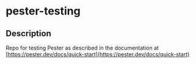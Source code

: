 # pester-testing

## Description

Repo for testing Pester as described in the documentation at [https://pester.dev/docs/quick-start](https://pester.dev/docs/quick-start)
